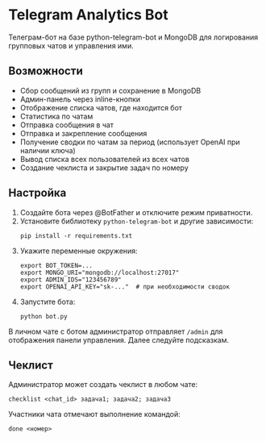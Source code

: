 # Telegram Analytics Bot

Телеграм-бот на базе python-telegram-bot и MongoDB для логирования групповых чатов и управления ими.

## Возможности
- Сбор сообщений из групп и сохранение в MongoDB
- Админ-панель через inline-кнопки
- Отображение списка чатов, где находится бот
- Статистика по чатам
- Отправка сообщения в чат
- Отправка и закрепление сообщения
- Получение сводки по чатам за период (использует OpenAI при наличии ключа)
- Вывод списка всех пользователей из всех чатов
- Создание чеклиста и закрытие задач по номеру

## Настройка
1. Создайте бота через @BotFather и отключите режим приватности.
2. Установите библиотеку `python-telegram-bot` и другие зависимости:
    ```
    pip install -r requirements.txt
    ```
3. Укажите переменные окружения:
    ```
    export BOT_TOKEN=...
    export MONGO_URI="mongodb://localhost:27017"
    export ADMIN_IDS="123456789"
    export OPENAI_API_KEY="sk-..."  # при необходимости сводок
    ```
4. Запустите бота:
    ```
    python bot.py
    ```

В личном чате с ботом администратор отправляет `/admin` для отображения панели управления. Далее следуйте подсказкам.

## Чеклист

Администратор может создать чеклист в любом чате:

```
checklist <chat_id> задача1; задача2; задача3
```

Участники чата отмечают выполнение командой:

```
done <номер>
```
